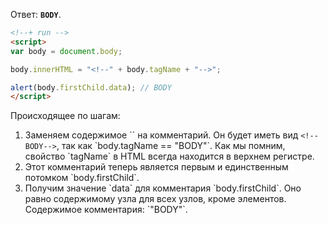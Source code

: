 Ответ: **`BODY`**.

```html
<!--+ run -->
<script>
var body = document.body;

body.innerHTML = "<!--" + body.tagName + "-->"; 

alert(body.firstChild.data); // BODY
</script>
```

Происходящее по шагам:
<ol>
<li>Заменяем содержимое `<body>` на комментарий. Он будет иметь вид <code>&lt;!--BODY--&gt;</code>, так как `body.tagName == "BODY"`. Как мы помним, свойство `tagName` в HTML всегда находится в верхнем регистре.</li>
<li>Этот комментарий теперь является первым и единственным потомком `body.firstChild`.</li>
<li>Получим значение `data` для комментария `body.firstChild`. Оно равно содержимому узла для всех узлов, кроме элементов. Содержимое комментария: `"BODY"`.</li>
</ol>